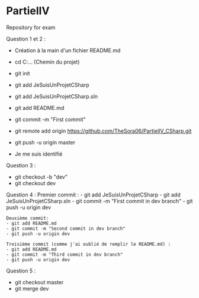 # PartielIV
Repository for exam

Question 1 et 2 :
- Création à la main d'un fichier README.md

- cd C:... (Chemin du projet)

- git init

- git add JeSuisUnProjetCSharp
- git add JeSuisUnProjetCSharp.sln
- git add README.md

- git commit -m "First commit"

- git remote add origin https://github.com/TheSora06/PartielIV_CSharp.git

- git push -u origin master

- Je me suis identifié

Question 3 :
- git checkout -b "dev"
- git checkout dev

Question 4 :
	Premier commit :
	- git add JeSuisUnProjetCSharp
	- git add JeSuisUnProjetCSharp.sln
	- git commit -m "First commit in dev branch"
	- git push -u origin dev

	Deuxième commit:
	- git add README.md
	- git commit -m "Second commit in dev branch"
	- git push -u origin dev

	Troisième commit (comme j'ai oublié de remplir le README.md) :
	- git add README.md
	- git commit -m "Third commit in dev branch"
	- git push -u origin dev

Question 5 :
- git checkout master
- git merge dev
